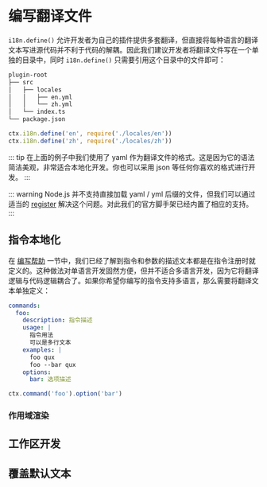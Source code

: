 # 编写翻译文件

`i18n.define()` 允许开发者为自己的插件提供多套翻译，但直接将每种语言的翻译文本写进源代码并不利于代码的解耦。因此我们建议开发者将翻译文件写在一个单独的目录中，同时 `i18n.define()` 只需要引用这个目录中的文件即可：

```diff
plugin-root
├── src
│   ├── locales
│   │   ├── en.yml
│   │   └── zh.yml
│   └── index.ts
└── package.json
```

```ts index.ts
ctx.i18n.define('en', require('./locales/en'))
ctx.i18n.define('zh', require('./locales/zh'))
```

::: tip
在上面的例子中我们使用了 yaml 作为翻译文件的格式。这是因为它的语法简洁美观，非常适合本地化开发。你也可以采用 json 等任何你喜欢的格式进行开发。
:::

::: warning
Node.js 并不支持直接加载 yaml / yml 后缀的文件，但我们可以通过适当的 [register](https://nodejs.org/api/cli.html#-r---require-module) 解决这个问题。对此我们的官方脚手架已经内置了相应的支持。
:::

## 指令本地化

在 [编写帮助](../command/help.md#编写帮助) 一节中，我们已经了解到指令和参数的描述文本都是在指令注册时就定义的。这种做法对单语言开发固然方便，但并不适合多语言开发，因为它将翻译逻辑与代码逻辑耦合了。如果你希望你编写的指令支持多语言，那么需要将翻译文本单独定义：

```yaml
commands:
  foo:
    description: 指令描述
    usage: |
      指令用法
      可以是多行文本
    examples: |
      foo qux
      foo --bar qux
    options:
      bar: 选项描述
```

```ts index.ts
ctx.command('foo').option('bar')
```

### 作用域渲染

## 工作区开发

## 覆盖默认文本
